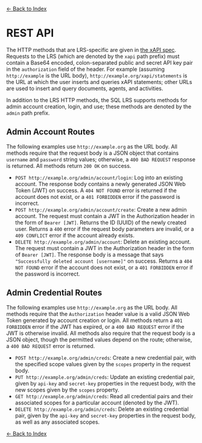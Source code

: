 [<- Back to Index](index.md)

# REST API

The HTTP methods that are LRS-specific are given in [the xAPI spec](https://github.com/adlnet/xAPI-Spec/blob/master/xAPI-Communication.md#datatransfer). Requests to the LRS (which are denoted by the `xapi` path prefix) must contain a Base64 encoded, colon-separated public and secret API key pair in the `authorization` field of the header. For example (assuming `http://example` is the URL body), `http://example.org/xapi/statements` is the URL at which the user inserts and queries xAPI statements; other URLs are used to insert and query documents, agents, and activities.

In addition to the LRS HTTP methods, the SQL LRS supports methods for admin account creation, login, and use; these methods are denoted by the `admin` path prefix.

## Admin Account Routes

The following examples use `http://example.org` as the URL body. All methods require that the request body is a JSON object that contains `username` and `password` string values; otherwise, a `400 BAD REQUEST` response is returned. All methods return `200 OK` on success.

- `POST http://example.org/admin/account/login`: Log into an existing account. The response body contains a newly generated JSON Web Token (JWT) on success. A `404 NOT FOUND` error is returned if the account does not exist, or a `401 FORBIDDEN` error if the password is incorrect.
- `POST http://example.org/admin/account/create`: Create a new admin account. The request must contain a JWT in the Authorization header in the form of `Bearer [JWT]`. Returns the ID (UUID) of the newly created user. Returns a `400` error if the request body parameters are invalid, or a `409 CONFLICT` error if the account already exists.
- `DELETE http://example.org/admin/account`: Delete an existing account. The request must contain a JWT in the Authorization header in the form of `Bearer [JWT]`. The response body is a message that says `"Successfully deleted account [username]"` on success. Returns a `404 NOT FOUND` error if the account does not exist, or a `401 FORBIDDEN` error if the password is incorrect.

## Admin Credential Routes

The following examples use `http://example.org` as the URL body. All methods require that the `Authorization` header value is a valid JSON Web Token generated by account creation or login. All methods return a `401 FORBIDDEN` error if the JWT has expired, or a `400 BAD REQUEST` error if the JWT is otherwise invalid. All methods also require that the request body is a JSON object, though the permitted values depend on the route; otherwise, a `400 BAD REQUEST` error is returned.

- `POST http://example.org/admin/creds`: Create a new credential pair, with the specified scope values given by the `scopes` property in the request body.
- `PUT http://example.org/admin/creds`: Update an existing credential pair, given by `api-key` and `secret-key` properties in the request body, with the new scopes given by the `scopes` property.
- `GET http://example.org/admin/creds`: Read all credential pairs and their associated scopes for a particular account (denoted by the JWT).
- `DELETE http://example.org/admin/creds`: Delete an existing credential pair, given by the `api-key` and `secret-key` properties in the request body, as well as any associated scopes.

[<- Back to Index](index.md)
